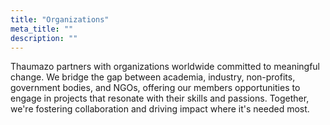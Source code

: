 ```yaml
---
title: "Organizations"
meta_title: ""
description: ""
---
```


Thaumazo partners with organizations worldwide committed to meaningful change. We bridge the gap between academia, industry, non-profits, government bodies, and NGOs, offering our members opportunities to engage in projects that resonate with their skills and passions. Together, we're fostering collaboration and driving impact where it's needed most.

